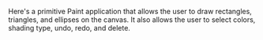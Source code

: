 Here's a primitive Paint application that allows the user to draw rectangles, triangles, and ellipses on the canvas.  It also allows the user to select colors, shading type, undo, redo, and delete.
